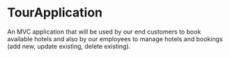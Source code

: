 # TourApplication
An MVC application that will be used by our end customers to book available hotels and also by our employees to manage hotels and bookings (add new, update existing, delete existing). 
